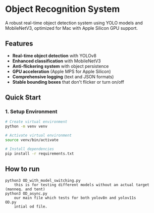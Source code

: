 # Object Recognition System

A robust real-time object detection system using YOLO models and MobileNetV3, optimized for Mac with Apple Silicon GPU support.

## Features

- **Real-time object detection** with YOLOv8
- **Enhanced classification** with MobileNetV3
- **Anti-flickering system** with object persistence
- **GPU acceleration** (Apple MPS for Apple Silicon)
- **Comprehensive logging** (text and JSON formats)
- **Stable bounding boxes** that don't flicker or turn on/off

## Quick Start

### 1. Setup Environment
```bash
# Create virtual environment
python -m venv venv

# Activate virtual environment
source venv/bin/activate

# Install dependencies
pip install -r requirements.txt
```

## How to run 
    python3 OD_with_model_switching.py
        this is for testing different models without an actual target (manneq. and tent)
    python3 OD_async.py
        our main file which tests for both yolov8n and yolov11s
    OD.py
        intial od file. 
        
